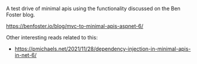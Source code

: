 A test drive of minimal apis using the functionality discussed on the Ben Foster blog.

https://benfoster.io/blog/mvc-to-minimal-apis-aspnet-6/

Other interesting reads related to this:
- https://pmichaels.net/2021/11/28/dependency-injection-in-minimal-apis-in-net-6/